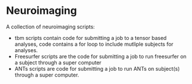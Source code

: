 # Neuroimaging
A collection of neuroimaging scripts:
- tbm scripts contain code for submitting a job to a tensor based analyses, code contains a for loop to include mutliple subjects for analyses.
- Freesurfer scripts are the code for submitting a job to run freesurfer on a subject through a super computer
- ANTs scripts are code for submitting a job to run ANTs on subject(s) through a super computer.
